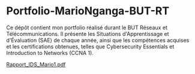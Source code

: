 # Portfolio-MarioNganga-BUT-RT
Ce dépôt contient mon portfolio réalisé durant le BUT Réseaux et Télécommunications. Il présente les Situations d'Apprentissage et d'Évaluation (SAE) de chaque année, ainsi que les compétences acquises et les certifications obtenues, telles que Cybersecurity Essentials et Introduction to Networks (CCNA 1).

[Rapport_IDS_Mario1.pdf](https://github.com/user-attachments/files/18547598/Rapport_IDS_Mario1.pdf)

